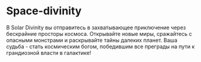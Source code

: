 # Space-divinity

В Solar Divinity вы отправитесь в захватывающее приключение через бескрайние просторы космоса. 
Открывайте новые миры, сражайтесь с опасными монстрами и раскрывайте тайны далеких планет. 
Ваша судьба - стать космическим богом, победившим все преграды на пути к грандиозной власти в галактике!
